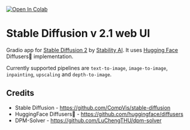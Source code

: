 [![Open In Colab](https://colab.research.google.com/assets/colab-badge.svg)](https://colab.research.google.com/github/Nepoi/SD-WebUI-v3.3/blob/main/stable_diffusion_2_0.ipynb)
# **Stable Diffusion v 2.1 web UI**
Gradio app for [Stable Diffusion 2](https://huggingface.co/stabilityai/stable-diffusion-2) by [Stability AI](https://stability.ai/).
It uses [Hugging Face](https://huggingface.co/) Diffusers🧨 implementation.

Currently supported pipelines are `text-to-image`, `image-to-image`, `inpainting`, `upscaling` and `depth-to-image`.

## Credits
- Stable Diffusion - https://github.com/CompVis/stable-diffusion
- HuggingFace Diffusers🧨 - https://github.com/huggingface/diffusers
- DPM-Solver - https://github.com/LuChengTHU/dpm-solver

